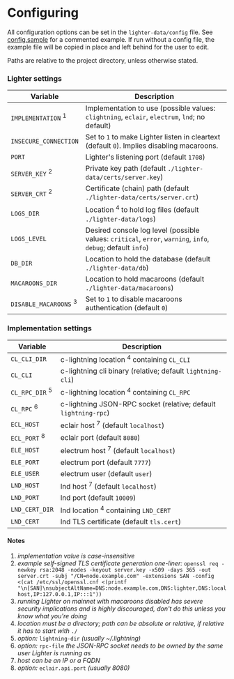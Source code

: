# Configuring

All configuration options can be set in the `lighter-data/config` file.
See [config.sample](/lighter-data/config.sample) for a commented example.
If run without a config file, the example file will be copied in place and
left behind for the user to edit.

Paths are relative to the project directory, unless otherwise stated.

### Lighter settings

| Variable                      | Description                                                                |
| ----------------------------- | -------------------------------------------------------------------------- |
| `IMPLEMENTATION` <sup>1</sup> | Implementation to use (possible values: `clightning`, `eclair`, `electrum`, `lnd`; no default) |
| `INSECURE_CONNECTION`         | Set to `1` to make Lighter listen in cleartext (default `0`). Implies disabling macaroons. |
| `PORT`                        | Lighter's listening port (default `1708`)                                  |
| `SERVER_KEY` <sup>2</sup>     | Private key path (default `./lighter-data/certs/server.key`)               |
| `SERVER_CRT` <sup>2</sup>     | Certificate (chain) path (default `./lighter-data/certs/server.crt`)       |
| `LOGS_DIR`                    | Location <sup>4</sup> to hold log files (default `./lighter-data/logs`)    |
| `LOGS_LEVEL`                  | Desired console log level (possible values: `critical`, `error`, `warning`, `info`, `debug`; default `info`) |
| `DB_DIR`                      | Location to hold the database (default `./lighter-data/db`)                |
| `MACAROONS_DIR`               | Location to hold macaroons (default `./lighter-data/macaroons`)            |
| `DISABLE_MACAROONS` <sup>3</sup> | Set to `1` to disable macaroons authentication (default `0`)            |

### Implementation settings

| Variable                     | Description                                                     |
| ---------------------------- | --------------------------------------------------------------- |
| `CL_CLI_DIR`                 | c-lightning location <sup>4</sup> containing `CL_CLI`           |
| `CL_CLI`                     | c-lightning  cli binary (relative; default `lightning-cli`)     |
| `CL_RPC_DIR` <sup>5</sup>    | c-lightning location <sup>4</sup> containing `CL_RPC`           |
| `CL_RPC` <sup>6</sup>        | c-lightning JSON-RPC socket (relative; default `lightning-rpc`) |
| `ECL_HOST`                   | eclair host <sup>7</sup> (default `localhost`)                  |
| `ECL_PORT` <sup>8</sup>      | eclair port (default `8080`)                                    |
| `ELE_HOST`                   | electrum host <sup>7</sup> (default `localhost`)                |
| `ELE_PORT`                   | electrum port (default `7777`)                                  |
| `ELE_USER`                   | electrum user (default `user`)                                  |
| `LND_HOST`                   | lnd host <sup>7</sup> (default `localhost`)                     |
| `LND_PORT`                   | lnd port (default `10009`)                                      |
| `LND_CERT_DIR`               | lnd location <sup>4</sup> containing `LND_CERT`                 |
| `LND_CERT`                   | lnd TLS certificate (default `tls.cert`)                        |


#### Notes

1. _implementation value is case-insensitive_
2. _example self-signed TLS certificate generation one-liner:_
   `openssl req -newkey rsa:2048 -nodes -keyout server.key -x509 -days 365 -out server.crt -subj "/CN=node.example.com" -extensions SAN -config <(cat /etc/ssl/openssl.cnf <(printf "\n[SAN]\nsubjectAltName=DNS:node.example.com,DNS:lighter,DNS:localhost,IP:127.0.0.1,IP:::1"))`
3. _running Lighter on mainnet with macaroons disabled has severe security
   implications and is highly discouraged, don't do this unless you know
   what you're doing_
4. _location must be a directory;
   path can be absolute or relative, if relative it has to start with_ `./`
5. _option:_ `lightning-dir` _(usually ~/.lightning)_
6. _option:_ `rpc-file` _the JSON-RPC socket needs to be owned by the same user
   Lighter is running as_
7. _host can be an IP or a FQDN_
8. _option:_ `eclair.api.port` _(usually 8080)_
